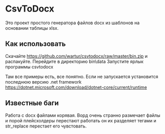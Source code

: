 # CsvToDocx
Это проект простого генератора файлов docx из шаблонов на основании таблицы xlsx.

## Как использовать ##
Скачайте https://github.com/wartur/csvtodocx/raw/master/bin.zip и распакуйте.
Перейдите в директорию bin\data
Запустите ярлык программы csvtodocx

Там все примеры есть, все понятно. Если не запускается установится последнюю версию .net framework
https://dotnet.microsoft.com/download/dotnet-core/current/runtime

## Известные баги ##
Работа с docx файлами корявая. Ворд очень странно размечает файлы и порой плейсхолдеры перестают работать он их разделяет тегами и str_replace перестает его чувстовать.
